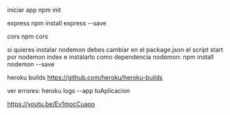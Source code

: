 
iniciar app
npm init

express
npm install express --save

cors
npm cors

si quieres instalar nodemon debes cambiar en el package.json el script start por nodemon index e instalarlo como dependencia
nodemon: npm install nodemon --save

heroku builds
https://github.com/heroku/heroku-builds

ver errores: heroku logs --app tuAplicacion

https://youtu.be/Ev1mocCuaoo
